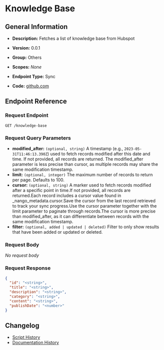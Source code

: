 <!-- BEGIN GENERATED CONTENT -->
# Knowledge Base

## General Information

- **Description:** Fetches a list of knowledge base from Hubspot

- **Version:** 0.0.1
- **Group:** Others
- **Scopes:** _None_
- **Endpoint Type:** Sync
- **Code:** [github.com](https://github.com/NangoHQ/integration-templates/tree/main/integrations/hubspot/syncs/knowledge-base.ts)


## Endpoint Reference

### Request Endpoint

`GET /knowledge-base`

### Request Query Parameters

- **modified_after:** `(optional, string)` A timestamp (e.g., `2023-05-31T11:46:13.390Z`) used to fetch records modified after this date and time. If not provided, all records are returned. The modified_after parameter is less precise than cursor, as multiple records may share the same modification timestamp.
- **limit:** `(optional, integer)` The maximum number of records to return per page. Defaults to 100.
- **cursor:** `(optional, string)` A marker used to fetch records modified after a specific point in time.If not provided, all records are returned.Each record includes a cursor value found in _nango_metadata.cursor.Save the cursor from the last record retrieved to track your sync progress.Use the cursor parameter together with the limit parameter to paginate through records.The cursor is more precise than modified_after, as it can differentiate between records with the same modification timestamp.
- **filter:** `(optional, added | updated | deleted)` Filter to only show results that have been added or updated or deleted.

### Request Body

_No request body_

### Request Response

```json
{
  "id": "<string>",
  "title": "<string>",
  "description": "<string>",
  "category": "<string>",
  "content": "<string>",
  "publishDate": "<number>"
}
```

## Changelog

- [Script History](https://github.com/NangoHQ/integration-templates/commits/main/integrations/hubspot/syncs/knowledge-base.ts)
- [Documentation History](https://github.com/NangoHQ/integration-templates/commits/main/integrations/hubspot/syncs/knowledge-base.md)

<!-- END  GENERATED CONTENT -->

